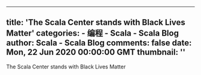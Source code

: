 
---
title: 'The Scala Center stands with Black Lives Matter'
categories: 
    - 编程
    - Scala - Scala Blog
author: Scala - Scala Blog
comments: false
date: Mon, 22 Jun 2020 00:00:00 GMT
thumbnail: ''
---

<div>   
The Scala Center stands with Black Lives Matter  
</div>
            
